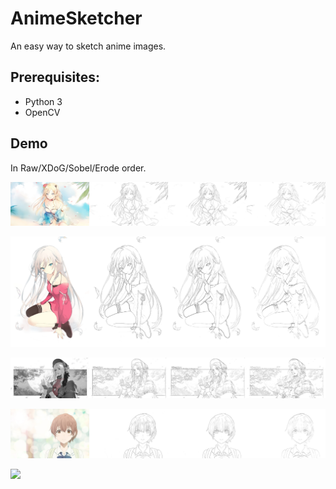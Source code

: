 # AnimeSketcher
An easy way to sketch anime images.

## Prerequisites:

- Python 3
- OpenCV

## Demo

In Raw/XDoG/Sobel/Erode order.

![](samples/K5.jpg)

![](samples/IA.jpg)

![](samples/doll.jpg)

![](samples/nishimiya_shouko.jpg)

![](samples/晚夏之灯.png)

